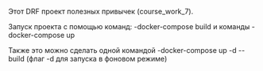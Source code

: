 Этот DRF проект полезных привычек (course_work_7).

Запуск проекта с помощью команд:
 -docker-compose build и команды
 -docker-compose up

Также это можно сделать одной командой
 -docker-compose up -d --build
 (флаг -d для запуска в фоновом режиме)
